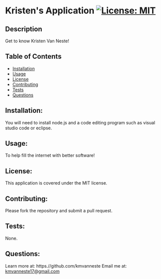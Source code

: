 # Kristen's Application [![License: MIT](https://img.shields.io/badge/License-MIT-yellow.svg)](https://opensource.org/licenses/MIT)

  ## Description
  Get to know Kristen Van Neste!

  ## Table of Contents
  * [Installation](#installation)
  * [Usage](#usage)
  * [License](#license) 
  * [Contributing](#contributing)
  * [Tests](#tests)
  * [Questions](#questions)  

  ## Installation:<a name="installation"></a>
  You will need to install node.js and a code editing program such as visual studio code or eclipse.

  ## Usage:<a name="usage"></a>
  To help fill the internet with better software!

  ## License:<a name="license"></a>
  This application is covered under the MIT license.

  ## Contributing:<a name="contributing"></a>
  Please fork the repository and submit a pull request.

  ## Tests:<a name="tests"></a>
  None.

  ## Questions:<a name="questions"></a>
  Learn more at: <a>https.//github.com/kmvanneste</a>
  Email me at: kmvanneste17@gmail.com

